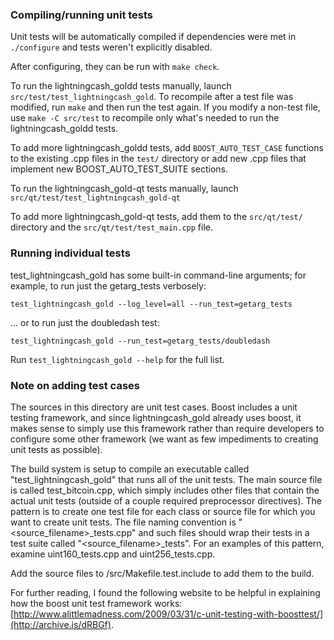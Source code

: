 ### Compiling/running unit tests

Unit tests will be automatically compiled if dependencies were met in `./configure`
and tests weren't explicitly disabled.

After configuring, they can be run with `make check`.

To run the lightningcash_goldd tests manually, launch `src/test/test_lightningcash_gold`. To recompile
after a test file was modified, run `make` and then run the test again. If you
modify a non-test file, use `make -C src/test` to recompile only what's needed
to run the lightningcash_goldd tests.

To add more lightningcash_goldd tests, add `BOOST_AUTO_TEST_CASE` functions to the existing
.cpp files in the `test/` directory or add new .cpp files that
implement new BOOST_AUTO_TEST_SUITE sections.

To run the lightningcash_gold-qt tests manually, launch `src/qt/test/test_lightningcash_gold-qt`

To add more lightningcash_gold-qt tests, add them to the `src/qt/test/` directory and
the `src/qt/test/test_main.cpp` file.

### Running individual tests

test_lightningcash_gold has some built-in command-line arguments; for
example, to run just the getarg_tests verbosely:

    test_lightningcash_gold --log_level=all --run_test=getarg_tests

... or to run just the doubledash test:

    test_lightningcash_gold --run_test=getarg_tests/doubledash

Run `test_lightningcash_gold --help` for the full list.

### Note on adding test cases

The sources in this directory are unit test cases.  Boost includes a
unit testing framework, and since lightningcash_gold already uses boost, it makes
sense to simply use this framework rather than require developers to
configure some other framework (we want as few impediments to creating
unit tests as possible).

The build system is setup to compile an executable called "test_lightningcash_gold"
that runs all of the unit tests.  The main source file is called
test_bitcoin.cpp, which simply includes other files that contain the
actual unit tests (outside of a couple required preprocessor
directives).  The pattern is to create one test file for each class or
source file for which you want to create unit tests.  The file naming
convention is "<source_filename>_tests.cpp" and such files should wrap
their tests in a test suite called "<source_filename>_tests".  For an
examples of this pattern, examine uint160_tests.cpp and
uint256_tests.cpp.

Add the source files to /src/Makefile.test.include to add them to the build.

For further reading, I found the following website to be helpful in
explaining how the boost unit test framework works:
[http://www.alittlemadness.com/2009/03/31/c-unit-testing-with-boosttest/](http://archive.is/dRBGf).
